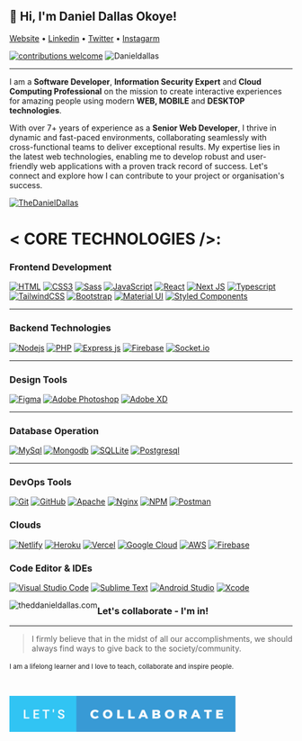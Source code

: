 ## 👋 Hi, I'm Daniel Dallas Okoye!</h3>

<p align="">
    <a href="https://thedanieldallas.com/" target="_blank">Website</a> • 
    <a href="https://www.linkedin.com/in/danieldallasokoye" target="_blank">Linkedin</a> • 
    <a href="https://twitter.com/thedanieldallas" target="_blank">Twitter</a> • 
    <a href="https://instagram.com/thedanieldallas" target="_blank">Instagarm</a>
</p>

[![contributions welcome](https://img.shields.io/badge/contributions-welcome-brightgreen.svg?style=flat)](https://github.com/DanielDallas) <img src="https://komarev.com/ghpvc/?username=danieldallas&label=Profile%20connections&color=0e75b6&style=flat" alt="Danieldallas" />

---

I am a **Software Developer**, **Information Security Expert** and **Cloud Computing Professional** on the mission to create interactive experiences for amazing people using modern **WEB, MOBILE** and **DESKTOP technologies**.

With over 7+ years of experience as a **Senior Web Developer**, I thrive in dynamic and fast-paced environments, collaborating seamlessly with cross-functional teams to deliver exceptional results. My expertise lies in the latest web technologies, enabling me to develop robust and user-friendly web applications with a proven track record of success. Let's connect and explore how I can contribute to your project or organisation's success.

<p align="left"> <a href="https://twitter.com/TheDanielDallas" target="blank"><img src="https://img.shields.io/twitter/follow/TheDanielDallas?logo=twitter&style=for-the-badge" alt="TheDanielDallas" /></a> </p>

# < CORE TECHNOLOGIES />:

### **Frontend Development**

[![HTML](https://img.shields.io/badge/HTML5-E34F26?style=for-the-badge&logo=html5&logoColor=white "HTML")](https://github.com/DanielDallas?tab=repositories)
[![CSS3](https://img.shields.io/badge/CSS3-1572B6?style=for-the-badge&logo=css3&logoColor=white "CSS")](https://github.com/DanielDallas?tab=repositories)
[![Sass](https://img.shields.io/badge/Sass-CC6699?style=for-the-badge&logo=sass&logoColor=white "SASS")](https://github.com/DanielDallas?tab=repositories)
[![JavaScript](https://img.shields.io/badge/JavaScript-F7DF1E?style=for-the-badge&logo=javascript&logoColor=black "JavaScript")](https://github.com/DanielDallas?tab=repositories)
[![React](https://img.shields.io/badge/React-20232A?style=for-the-badge&logo=react&logoColor=61DAFB "React")](https://github.com/DanielDallas?tab=repositories)
[![Next JS](https://img.shields.io/badge/Next-black?style=for-the-badge&logo=next.js&logoColor=white "Next.js")](https://github.com/DanielDallas?tab=repositories)
[![Typescript](https://img.shields.io/badge/TypeScript-007ACC?style=for-the-badge&logo=typescript&logoColor=white "Typescript")](https://github.com/DanielDallas?tab=repositories)
[![TailwindCSS](https://img.shields.io/badge/Tailwindcss-563D7C?style=for-the-badge&logo=tailwindcss&logoColor=white "TailwindCSS")](https://github.com/DanielDallas?tab=repositories)
[![Bootstrap](https://img.shields.io/badge/Bootstrap-563D7C?style=for-the-badge&logo=bootstrap&logoColor=white "Bootstrap")](https://github.com/DanielDallas?tab=repositories)
[![Material UI](https://img.shields.io/badge/Material--UI-%230081CB.svg?style=for-the-badge&logo=mui&logoColor=white "Material UI")](https://github.com/DanielDallas?tab=repositories)
[![Styled Components](https://img.shields.io/badge/styled--components-DB7093?style=for-the-badge&logo=styled-components&logoColor=white "Styled-Components")](https://github.com/DanielDallas?tab=repositories)

<hr />

### **Backend Technologies**

[![](https://img.shields.io/badge/Node.js-43853D?style=for-the-badge&logo=node.js&logoColor=white "Nodejs")](https://github.com/DanielDallas?tab=repositories)
[![PHP](https://img.shields.io/badge/PHP-777BB4?style=for-the-badge&logo=php&logoColor=white "PHP")](https://github.com/DanielDallas?tab=repositories)
[![Express js](https://img.shields.io/badge/Express.js-404D59?style=for-the-badge "Express js")](https://github.com/DanielDallas?tab=repositories)
[![Firebase](https://img.shields.io/badge/firebase-%23039BE5.svg?style=for-the-badge&logo=firebase "Firebase")](https://github.com/DanielDallas?tab=repositories)
[![Socket.io](https://img.shields.io/badge/Socket.io-black?style=for-the-badge&logo=socket.io&badgeColor=010101 "Socket.io")](https://github.com/DanielDallas?tab=repositories)

<hr />

### **Design Tools**

[![Figma](https://img.shields.io/badge/figma-%23F24E1E.svg?style=for-the-badge&logo=figma&logoColor=white "Figma")](https://github.com/DanielDallas?tab=repositories)
[![Adobe Photoshop](https://img.shields.io/badge/adobe%20photoshop-%2331A8FF.svg?style=for-the-badge&logo=adobe%20photoshop&logoColor=white)](https://github.com/DanielDallas?tab=repositories)
[![Adobe XD](https://img.shields.io/badge/Adobe%20XD-470137?style=for-the-badge&logo=Adobe%20XD&logoColor=#FF61F6 "XD")](https://github.com/DanielDallas?tab=repositories)

<hr />

### **Database Operation**

[![MySql](https://img.shields.io/badge/MySQL-00000F?style=for-the-badge&logo=mysql&logoColor=white "MySql")](https://github.com/DanielDallas?tab=repositories)
[![Mongodb](https://img.shields.io/badge/MongoDB-4EA94B?style=for-the-badge&logo=mongodb&logoColor=white "Mongodb")](https://github.com/DanielDallas?tab=repositories)
[![SQLLite](https://img.shields.io/badge/SQLite-07405E?style=for-the-badge&logo=sqlite&logoColor=white "SQLLite")](https://github.com/DanielDallas?tab=repositories)
[![Postgresql](https://img.shields.io/badge/PostgreSQL-316192?style=for-the-badge&logo=postgresql&logoColor=white "Postgresql")](https://github.com/DanielDallas?tab=repositories)

<hr />

### **DevOps Tools**

[![Git](https://img.shields.io/badge/git-%23F05033.svg?style=for-the-badge&logo=git&logoColor=white "Git")](https://github.com/DanielDallas?tab=repositories)
[![GitHub](https://img.shields.io/badge/github-%23121011.svg?style=for-the-badge&logo=github&logoColor=white "GitHub")](https://github.com/DanielDallas?tab=repositories)
[![Apache](https://img.shields.io/badge/apache-%23D42029.svg?style=for-the-badge&logo=apache&logoColor=white "Apache")](https://github.com/DanielDallas?tab=repositories)
[![Nginx](https://img.shields.io/badge/nginx-%23009639.svg?style=for-the-badge&logo=nginx&logoColor=white "Nginx")](https://github.com/DanielDallas?tab=repositories)
[![NPM](https://img.shields.io/badge/NPM-%23000000.svg?style=for-the-badge&logo=npm&logoColor=white "Npm")](https://github.com/DanielDallas?tab=repositories)
[![Postman](https://img.shields.io/badge/Postman-FF6C37?style=for-the-badge&logo=postman&logoColor=white "Postman")](https://github.com/DanielDallas?tab=repositories)

### **Clouds**

[![Netlify](https://img.shields.io/badge/netlify-%23000000.svg?style=for-the-badge&logo=netlify&logoColor=#00C7B7 "Netlify")](https://github.com/DanielDallas?tab=repositories)
[![Heroku](https://img.shields.io/badge/heroku-%23430098.svg?style=for-the-badge&logo=heroku&logoColor=white "Heroku")](https://github.com/DanielDallas?tab=repositories)
[![Vercel](https://img.shields.io/badge/vercel-%23000000.svg?style=for-the-badge&logo=vercel&logoColor=white "Vercel")](https://github.com/DanielDallas?tab=repositories)
[![Google Cloud](https://img.shields.io/badge/GoogleCloud-%234285F4.svg?style=for-the-badge&logo=google-cloud&logoColor=white "Google Cloud")](https://github.com/DanielDallas?tab=repositories)
[![AWS](https://img.shields.io/badge/Amazon-_AWS-FF9900?style=for-the-badge&logo=amazon-aws&logoColor=white "AWS")](https://github.com/DanielDallas?tab=repositories)
[![Firebase](https://img.shields.io/badge/firebase-%23039BE5.svg?style=for-the-badge&logo=firebase "Firebase")](https://github.com/DanielDallas?tab=repositories)

### **Code Editor & IDEs**

[![Visual Studio Code](https://img.shields.io/badge/VS%20Code-0078d7.svg?style=for-the-badge&logo=visual-studio-code&logoColor=white "Visual Studio Code")](https://github.com/DanielDallas?tab=repositories)
[![Sublime Text](https://img.shields.io/badge/sublime_text-%23575757.svg?style=for-the-badge&logo=sublime-text&logoColor=important "Sublime Text")](https://github.com/DanielDallas?tab=repositories)
[![Android Studio](https://img.shields.io/badge/Android%20Studio-3DDC84.svg?style=for-the-badge&logo=android-studio&logoColor=white)](https://github.com/DanielDallas?tab=repositories)
[![Xcode](https://img.shields.io/badge/Xcode-007ACC?style=for-the-badge&logo=Xcode&logoColor=white)](https://github.com/DanielDallas?tab=repositories)

<p><img align="left" src="https://github-readme-stats.vercel.app/api/top-langs?username=danieldallas&show_icons=true&locale=en&layout=compact&langs_count=10" alt="theddanieldallas.com" /></p>

### Let's collaborate - I'm in!

---

> I firmly believe that in the midst of all our accomplishments, we should always find ways to give back to the society/community.

<small> I am a lifelong learner and I love to teach, collaborate and inspire people. </small>

<br />

<a href="https://github.com/DanielDallas?tab=repositories" target="_blank"><img src ="./images/lets-collaborate.svg" alt="Built with Love" width="80%" title='Github - Daniel Dallas'/></a>
